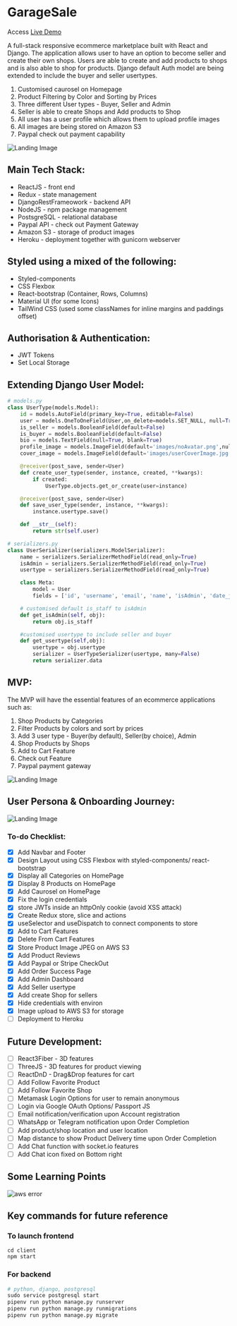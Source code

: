 # GarageSale

Access [Live Demo](https://mygaragesale.herokuapp.com/)

A full-stack responsive ecommerce marketplace built with React and Django. The application allows user to have an option to become seller and create their own shops. Users are able to create and add products to shops and is also able to shop for products. Django default Auth model are being extended to include the buyer and seller usertypes.

1. Customised caurosel on Homepage
2. Product Filtering by Color and Sorting by Prices
3. Three different User types - Buyer, Seller and Admin
4. Seller is able to create Shops and Add products to Shop
5. All user has a user profile which allows them to upload profile images
6. All images are being stored on Amazon S3
7. Paypal check out payment capability

![Landing Image](client/public/images/garageSale_1.jpg)

## Main Tech Stack:

- ReactJS - front end
- Redux - state management
- DjangoRestFrameowork - backend API
- NodeJS - npm package management
- PostsgreSQL - relational database
- Paypal API - check out Payment Gateway
- Amazon S3 - storage of product images
- Heroku - deployment together with gunicorn webserver

## Styled using a mixed of the following:

- Styled-components
- CSS Flexbox
- React-bootstrap (Container, Rows, Columns)
- Material UI (for some Icons)
- TailWind CSS (used some classNames for inline margins and paddings offset)

## Authorisation & Authentication:

- JWT Tokens
- Set Local Storage

## Extending Django User Model:

```python
# models.py
class UserType(models.Model):
    id = models.AutoField(primary_key=True, editable=False)
    user = models.OneToOneField(User,on_delete=models.SET_NULL, null=True)
    is_seller = models.BooleanField(default=False)
    is_buyer = models.BooleanField(default=False)
    bio = models.TextField(null=True, blank=True)
    profile_image = models.ImageField(default='images/noAvatar.png',null=True, blank=True)
    cover_image = models.ImageField(default='images/userCoverImage.jpg',null=True, blank=True)

    @receiver(post_save, sender=User)
    def create_user_type(sender, instance, created, **kwargs):
        if created:
            UserType.objects.get_or_create(user=instance)

    @receiver(post_save, sender=User)
    def save_user_type(sender, instance, **kwargs):
        instance.usertype.save()

    def __str__(self):
        return str(self.user)
```

```python
# serializers.py
class UserSerializer(serializers.ModelSerializer):
    name = serializers.SerializerMethodField(read_only=True)
    isAdmin = serializers.SerializerMethodField(read_only=True)
    usertype = serializers.SerializerMethodField(read_only=True)

    class Meta:
        model = User
        fields = ['id', 'username', 'email', 'name', 'isAdmin', 'date_joined', 'usertype']

    # customised default is_staff to isAdmin
    def get_isAdmin(self, obj):
        return obj.is_staff

    #customised usertype to include seller and buyer
    def get_usertype(self,obj):
        usertype = obj.usertype
        serializer = UserTypeSerializer(usertype, many=False)
        return serializer.data

```

## MVP:

The MVP will have the essential features of an ecommerce applications such as:

1. Shop Products by Categories
2. Filter Products by colors and sort by prices
3. Add 3 user type - Buyer(by default), Seller(by choice), Admin
4. Shop Products by Shops
5. Add to Cart Feature
6. Check out Feature
7. Paypal payment gateway

![Landing Image](client/public/images/GarageSale.jpg)

## User Persona & Onboarding Journey:

![Landing Image](client/public/images/user_journey.jpg)

### To-do Checklist:

- [x] Add Navbar and Footer
- [x] Design Layout using CSS Flexbox with styled-components/ react-bootstrap
- [x] Display all Categories on HomePage
- [x] Display 8 Products on HomePage
- [x] Add Caurosel on HomePage
- [x] Fix the login credentials
- [x] store JWTs inside an httpOnly cookie (avoid XSS attack)
- [x] Create Redux store, slice and actions
- [x] useSelector and useDispatch to connect components to store
- [x] Add to Cart Features
- [x] Delete From Cart Features
- [x] Store Product Image JPEG on AWS S3
- [x] Add Product Reviews
- [x] Add Paypal or Stripe CheckOut
- [x] Add Order Success Page
- [x] Add Admin Dashboard
- [x] Add Seller usertype
- [x] Add create Shop for sellers
- [x] Hide credentials with environ
- [x] Image upload to AWS S3 for storage
- [ ] Deployment to Heroku

## Future Development:

- [ ] React3Fiber - 3D features
- [ ] ThreeJS - 3D features for product viewing
- [ ] ReactDnD - Drag&Drop features for cart
- [ ] Add Follow Favorite Product
- [ ] Add Follow Favorite Shop
- [ ] Metamask Login Options for user to remain anonymous
- [ ] Login via Google OAuth Options/ Passport JS
- [ ] Email notification/verification upon Account registration
- [ ] WhatsApp or Telegram notification upon Order Completion
- [ ] Add product/shop location and user location
- [ ] Map distance to show Product Delivery time upon Order Completion
- [ ] Add Chat function with socket.io features
- [ ] Add Chat icon fixed on Bottom right

## Some Learning Points

![aws error](client/public/images/aws_error.jpg)

## Key commands for future reference

### To launch frontend

```
cd client
npm start
```

### For backend

```python
# python, django, postgresql
sudo service postgresql start
pipenv run python manage.py runserver
pipenv run python manage.py runmigrations
pipenv run python manage.py migrate
```
